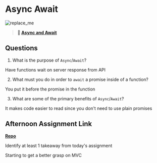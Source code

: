 # Async Await

![replace_me](https://codeworks.blob.core.windows.net/public/assets/img/illustrations/placeholder.svg)

> **📖 [Async and Await](https://codeworksacademy.com/fs-student-guide/resources/wk4/03-Async-Await)**

## Questions

1. What is the purpose of `Async`/`Await`?

Have functions wait on server response from API

2. What must you do in order to  `await` a promise inside of a function?

You put it before the promise in the function

3. What are some of the primary benefits of `Async`/`Await`?

It makes code easier to read since you don't need to use plain promises

## Afternoon Assignment Link

**[Repo](https://github.com/ryanmera3/Pokemon)**

Identify at least 1 takeaway from today's assignment

Starting to get a better grasp on MVC 
